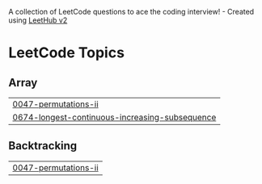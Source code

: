 A collection of LeetCode questions to ace the coding interview! - Created using [LeetHub v2](https://github.com/arunbhardwaj/LeetHub-2.0)
<!---LeetCode Topics Start-->
# LeetCode Topics
## Array
|  |
| ------- |
| [0047-permutations-ii](https://github.com/AdarshSorout/Leetcode/tree/master/0047-permutations-ii) |
| [0674-longest-continuous-increasing-subsequence](https://github.com/AdarshSorout/Leetcode/tree/master/0674-longest-continuous-increasing-subsequence) |
## Backtracking
|  |
| ------- |
| [0047-permutations-ii](https://github.com/AdarshSorout/Leetcode/tree/master/0047-permutations-ii) |
<!---LeetCode Topics End-->